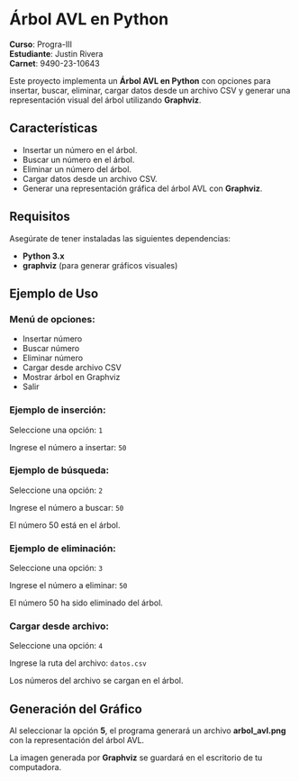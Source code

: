# Árbol AVL en Python

**Curso**: Progra-III  
**Estudiante**: Justin Rivera  
**Carnet**: 9490-23-10643

Este proyecto implementa un **Árbol AVL en Python** con opciones para insertar, buscar, eliminar, cargar datos desde un archivo CSV y generar una representación visual del árbol utilizando **Graphviz**.

## Características

- Insertar un número en el árbol.
- Buscar un número en el árbol.
- Eliminar un número del árbol.
- Cargar datos desde un archivo CSV.
- Generar una representación gráfica del árbol AVL con **Graphviz**.

## Requisitos

Asegúrate de tener instaladas las siguientes dependencias:

- **Python 3.x**
- **graphviz** (para generar gráficos visuales)
  
## Ejemplo de Uso

### Menú de opciones:
- Insertar número
- Buscar número
- Eliminar número
- Cargar desde archivo CSV
- Mostrar árbol en Graphviz
- Salir

### Ejemplo de inserción:
Seleccione una opción: `1`

Ingrese el número a insertar: `50`

### Ejemplo de búsqueda:
Seleccione una opción: `2`

Ingrese el número a buscar: `50`

El número 50 está en el árbol.

### Ejemplo de eliminación:
Seleccione una opción: `3`

Ingrese el número a eliminar: `50`

El número 50 ha sido eliminado del árbol.

### Cargar desde archivo:
Seleccione una opción: `4`

Ingrese la ruta del archivo: `datos.csv`

Los números del archivo se cargan en el árbol.

## Generación del Gráfico

Al seleccionar la opción **5**, el programa generará un archivo **arbol_avl.png** con la representación del árbol AVL.

La imagen generada por **Graphviz** se guardará en el escritorio de tu computadora.

